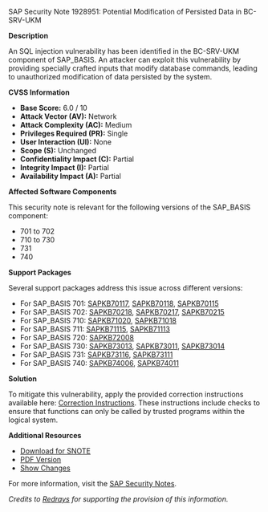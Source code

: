 SAP Security Note 1928951: Potential Modification of Persisted Data in BC-SRV-UKM

**Description**

An SQL injection vulnerability has been identified in the BC-SRV-UKM component of SAP_BASIS. An attacker can exploit this vulnerability by providing specially crafted inputs that modify database commands, leading to unauthorized modification of data persisted by the system.

**CVSS Information**

- **Base Score:** 6.0 / 10
- **Attack Vector (AV):** Network
- **Attack Complexity (AC):** Medium
- **Privileges Required (PR):** Single
- **User Interaction (UI):** None
- **Scope (S):** Unchanged
- **Confidentiality Impact (C):** Partial
- **Integrity Impact (I):** Partial
- **Availability Impact (A):** Partial

**Affected Software Components**

This security note is relevant for the following versions of the SAP_BASIS component:

- 701 to 702
- 710 to 730
- 731
- 740

**Support Packages**

Several support packages address this issue across different versions:

- For SAP_BASIS 701: [SAPKB70117](https://me.sap.com/supportpackage/SAPKB70117), [SAPKB70118](https://me.sap.com/supportpackage/SAPKB70118), [SAPKB70115](https://me.sap.com/supportpackage/SAPKB70115)
- For SAP_BASIS 702: [SAPKB70218](https://me.sap.com/supportpackage/SAPKB70218), [SAPKB70217](https://me.sap.com/supportpackage/SAPKB70217), [SAPKB70215](https://me.sap.com/supportpackage/SAPKB70215)
- For SAP_BASIS 710: [SAPKB71020](https://me.sap.com/supportpackage/SAPKB71020), [SAPKB71018](https://me.sap.com/supportpackage/SAPKB71018)
- For SAP_BASIS 711: [SAPKB71115](https://me.sap.com/supportpackage/SAPKB71115), [SAPKB71113](https://me.sap.com/supportpackage/SAPKB71113)
- For SAP_BASIS 720: [SAPKB72008](https://me.sap.com/supportpackage/SAPKB72008)
- For SAP_BASIS 730: [SAPKB73013](https://me.sap.com/supportpackage/SAPKB73013), [SAPKB73011](https://me.sap.com/supportpackage/SAPKB73011), [SAPKB73014](https://me.sap.com/supportpackage/SAPKB73014)
- For SAP_BASIS 731: [SAPKB73116](https://me.sap.com/supportpackage/SAPKB73116), [SAPKB73111](https://me.sap.com/supportpackage/SAPKB73111)
- For SAP_BASIS 740: [SAPKB74006](https://me.sap.com/supportpackage/SAPKB74006), [SAPKB74011](https://me.sap.com/supportpackage/SAPKB74011)

**Solution**

To mitigate this vulnerability, apply the provided correction instructions available here: [Correction Instructions](https://me.sap.com/corrins/0001928951/41). These instructions include checks to ensure that functions can only be called by trusted programs within the logical system.

**Additional Resources**

- [Download for SNOTE](https://notesdownloads.sap.com/note/0040000011396222017)
- [PDF Version](https://userapps.support.sap.com/sap/support/sfm/notes/print/0001928951?language=en-US&token=CA524EF91B7F95BFBEEB48EE0FFFEE93)
- [Show Changes](https://me.sap.com/notesLatestChanges/0001928951/E/diff)

For more information, visit the [SAP Security Notes](https://me.sap.com/securitynotes/).

*Credits to [Redrays](https://redrays.io) for supporting the provision of this information.*